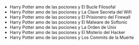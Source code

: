 * Harry Potter amo de las pociones y El Bucle Filosofal
* Harry Potter amo de las pociones y La Clave Secreta del Wifi
* Harry Potter amo de las pociones y El Prisionero del Firewall
* Harry Potter amo de las pociones y El Malware de Softonic
* Harry Potter amo de las pociones y La Orden de Unix
* Harry Potter amo de las pociones y El Misterio del Hacker
* Harry Potter amo de las pociones y Los Commits de la Muerte
